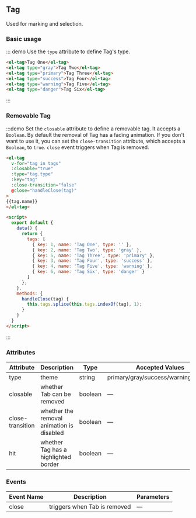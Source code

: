 <script>
  export default {
    data() {
      return {
        tags: [
          { key: 1, name: 'Tag one', type: '' },
          { key: 2, name: 'Tag Two', type: 'gray' },
          { key: 5, name: 'Tag Three', type: 'primary' },
          { key: 3, name: 'Tag Four', type: 'success' },
          { key: 4, name: 'Tag Five', type: 'warning' },
          { key: 6, name: 'Tag Six', type: 'danger' }
        ]
      };
    },
    methods: {
      handleClose(tag) {
        this.tags.splice(this.tags.indexOf(tag), 1);
      }
    }
  }
</script>

<style>
  .demo-box.demo-tag {
    .el-tag + .el-tag {
      margin-left: 10px;
    }
  }
</style>

## Tag

Used for marking and selection.

### Basic usage

::: demo Use the `type` attribute to define Tag's type.

```html
<el-tag>Tag One</el-tag>
<el-tag type="gray">Tag Two</el-tag>
<el-tag type="primary">Tag Three</el-tag>
<el-tag type="success">Tag Four</el-tag>
<el-tag type="warning">Tag Five</el-tag>
<el-tag type="danger">Tag Six</el-tag>
```
:::

### Removable Tag

:::demo Set the `closable` attribute to define a removable tag. It accepts a `Boolean`. By default the removal of Tag has a fading animation. If you don't want to use it, you can set the `close-transition` attribute, which accepts a `Boolean`, to `true`. `close` event triggers when Tag is removed.

```html
<el-tag
  v-for="tag in tags"
  :closable="true"
  :type="tag.type"
  :key="tag"
  :close-transition="false"
  @close="handleClose(tag)"
>
{{tag.name}}
</el-tag>

<script>
  export default {
    data() {
      return {
        tags: [
          { key: 1, name: 'Tag One', type: '' },
          { key: 2, name: 'Tag Two', type: 'gray' },
          { key: 5, name: 'Tag Three', type: 'primary' },
          { key: 3, name: 'Tag Four', type: 'success' },
          { key: 4, name: 'Tag Five', type: 'warning' },
          { key: 6, name: 'Tag Six', type: 'danger' }
        ]
      };
    },
    methods: {
      handleClose(tag) {
        this.tags.splice(this.tags.indexOf(tag), 1);
      }
    }
  }
</script>
```
:::

### Attributes
| Attribute      | Description          | Type      | Accepted Values       | Default  |
|---------- |-------------- |---------- |--------------------------------  |-------- |
| type | theme | string | primary/gray/success/warning/danger | — |
| closable | whether Tab can be removed | boolean | — | false |
| close-transition | whether the removal animation is disabled | boolean | — | false |
| hit | whether Tag has a highlighted border | boolean | — | false |


### Events
| Event Name | Description | Parameters |
|---------- |-------- |---------- |
| close | triggers when Tab is removed | — |